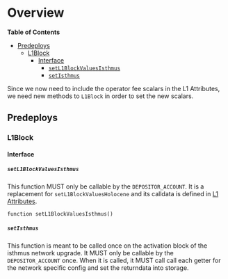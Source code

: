 # Overview

<!-- START doctoc generated TOC please keep comment here to allow auto update -->
<!-- DON'T EDIT THIS SECTION, INSTEAD RE-RUN doctoc TO UPDATE -->
**Table of Contents**

- [Predeploys](#predeploys)
  - [L1Block](#l1block)
    - [Interface](#interface)
      - [`setL1BlockValuesIsthmus`](#setl1blockvaluesisthmus)
      - [`setIsthmus`](#setisthmus)

<!-- END doctoc generated TOC please keep comment here to allow auto update -->

Since we now need to include the operator fee scalars in the L1 Attributes, we need new methods to
`L1Block` in order to set the new scalars.

## Predeploys

### L1Block

#### Interface

##### `setL1BlockValuesIsthmus`

This function MUST only be callable by the `DEPOSITOR_ACCOUNT`. It is a replacement
for `setL1BlockValuesHolocene` and its calldata is defined in [L1 Attributes](./l1-attributes.md).

```function
function setL1BlockValuesIsthmus()
```

##### `setIsthmus`

This function is meant to be called once on the activation block of the isthmus network upgrade.
It MUST only be callable by the `DEPOSITOR_ACCOUNT` once. When it is called, it MUST call
call each getter for the network specific config and set the returndata into storage.
